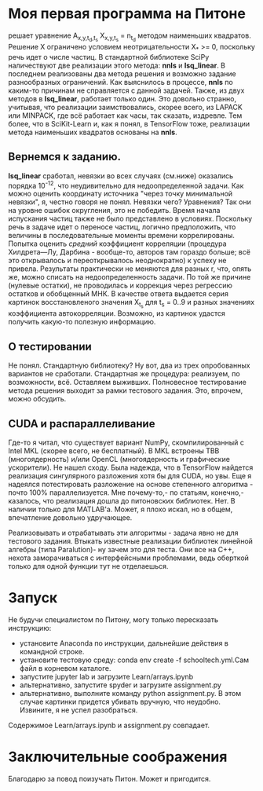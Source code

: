 # Моя первая программа на Питоне

решает уравнение
        A<sub>x,y,t<sub>d</sub>,t<sub>s</sub></sub> X<sub>x,y,t<sub>s</sub></sub> = n<sub>t<sub>d</sub></sub>
методом наименьших квадратов.
Решение X ограничено условием неотрицательности X<sub>*</sub> >= 0, поскольку речь идет о числе частиц.
В стандартной библиотеке SciPy наличествуют две реализации этого метода: <strong>nnls</strong> и <strong>lsq_linear</strong>. В последнем реализованы два метода решения и возможно задание разнообразных ограничений.
Как выяснилось в процессе, <strong>nnls</strong> по каким-то причинам не справляется с данной задачей. Также, из двух методов в <strong>lsq_linear</strong>, работает только один. Это довольно странно, учитывая, что реализации заимствовались, скорее всего, из LAPACK или MINPACK, где всё работает как часы, так сказать, издревле. Тем более, что в SciKit-Learn и, как я понял, в TensorFlow тоже, реализации метода наименьших квадратов основаны на <strong>nnls</strong>.

## Вернемся к заданию.

<strong>lsq_linear</strong> сработал, невязки во всех случаях (см.ниже) оказались порядка 10<sup>-12</sup>, что неудивительно для недоопределенной задачи.
Как можно оценить координату источника "через точку минимальной невязки", я, честно говоря не понял. Невязки чего? Уравнения? Так они на уровне ошибок округления, это не победить. Время начала испускания частиц также не было представлено в условиях.
Поскольку речь в задаче идет о переносе частиц, логично предположить, что величины в последовательные моменты времени коррелированы. Попытка оценить <em>средний</em> коэффициент корреляции (процедура Хилдрета—Лу, Дарбина - вообще-то, авторов там гораздо больше; всё это открывалось и переоткрывалось неоднократно) к успеху не привела. Результаты практически не меняются для разных r, что, опять же, можно списать на недоопределенность задачи. По той же причине (нулевые остатки), не проводилась и коррекция через регрессию остатков и обобщенный МНК.
В качестве ответа выдается серия картинок восстановленого значения X<sub>t<sub>s</sub></sub> для t<sub>s</sub> = 0..9 и разных значениях коэффициента автокорреляции.
Возможно, из картинок удастся получить какую-то полезную информацию.

## О тестировании

Не понял. Стандартную библиотеку? Ну вот, два из трех опробованных вариантов не сработали.
Стандартная же процедура: реализуем, по возможности, всё. Оставляем выживших.
Полновесное тестирование метода решения выходит за рамки тестового задания.
Это, впрочем, можно обсудить.

## CUDA и распараллеливание

Где-то я читал, что существует вариант NumPy, скомпилированный с Intel MKL (скорее всего, не бесплатный). В MKL встроены TBB (многоядерность) и/или OpenCL (многоядерность и графические ускорители). Не нашел сходу.
Была надежда, что в TensorFlow найдется реализация сингулярного разложения хотя бы для CUDA, но увы.
Еще я надеялся потестировать разложение на основе степенного алгоритма - почто 100% параллелизуется. Мне почему-то,- по статьям, конечно,- казалось, что реализация дошла до питоновских библиотек. Нет. В наличии только для MATLAB'a.
Может, я плохо искал, но в общем, впечатление довольно удручающее.

Реализовывать и отрабатывать эти алгоритмы - задача явно не для тестового задания.
Втыкать известные реализации библиотек линейной алгебры (типа Paralution)- ну зачем это для теста. Они все на С++,
нехота заморачиваться с интерфейсными проблемами, ведь оберткой только для одной функции тут не отделаешься.

# Запуск

Не будучи специалистом по Питону, могу только пересказать инструкцию:
 - установите Anaconda по инструкции, дальнейшие действия в командной строке.
 - установите тестовую среду: conda env create -f schooltech.yml.Сам файл в корневом каталоге.
 - запустите jupyter lab и загрузите Learn/arrays.ipynb
 - альтернативно, запустите spyder и загрузите assignment.py
 - альтернативно, выполните команду python assignment.py. В этом случае картинки придется убивать вручную, что неудобно. Извините, я не успел разобраться.

Содержимое Learn/arrays.ipynb и assignment.py совпадает.

# Заключительные соображения

Благодарю за повод поизучать Питон. Может и пригодится.
